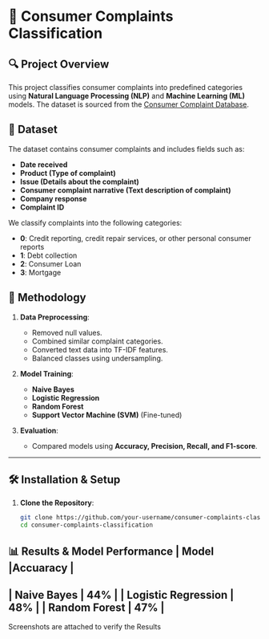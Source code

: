 # 📌 Consumer Complaints Classification

## 🔍 Project Overview
This project classifies consumer complaints into predefined categories using **Natural Language Processing (NLP)** and **Machine Learning (ML)** models. The dataset is sourced from the [Consumer Complaint Database](https://catalog.data.gov/dataset/consumer-complaint-database).

## 📂 Dataset
The dataset contains consumer complaints and includes fields such as:
- **Date received**  
- **Product (Type of complaint)**  
- **Issue (Details about the complaint)**  
- **Consumer complaint narrative (Text description of complaint)**  
- **Company response**  
- **Complaint ID**  

We classify complaints into the following categories:
- **0**: Credit reporting, credit repair services, or other personal consumer reports  
- **1**: Debt collection  
- **2**: Consumer Loan  
- **3**: Mortgage  

## 🚀 Methodology
1. **Data Preprocessing**:
   - Removed null values.
   - Combined similar complaint categories.
   - Converted text data into TF-IDF features.
   - Balanced classes using undersampling.

2. **Model Training**:
   - **Naive Bayes**
   - **Logistic Regression**
   - **Random Forest**
   - **Support Vector Machine (SVM)** (Fine-tuned)

3. **Evaluation**:
   - Compared models using **Accuracy, Precision, Recall, and F1-score**.

---

## 🛠️ Installation & Setup
1. **Clone the Repository**:
   ```bash
   git clone https://github.com/your-username/consumer-complaints-classification.git
   cd consumer-complaints-classification

📊 Results & Model Performance
|   Model               |Accuaracy |
------------------------------------
|   Naive Bayes         |    44%   |
|   Logistic Regression |    48%   |
|   Random Forest       |    47%   |
------------------------------------


Screenshots are attached to verify the Results
